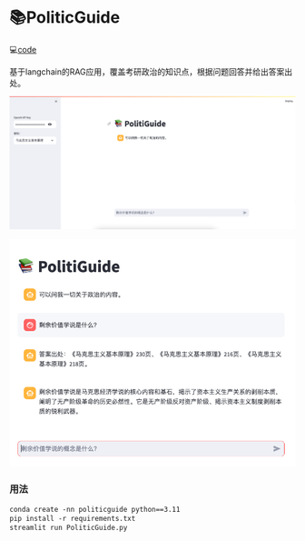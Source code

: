# 📚PoliticGuide

💻[code](https://github.com/ustbChengzhao/Langchain_Tutorial/blob/main/chat_demo/PolitiGuide.py)

基于langchain的RAG应用，覆盖考研政治的知识点，根据问题回答并给出答案出处。

![1](./pic/1.png)

![2](./pic/2.png)

### 用法

```shell
conda create -nn politicguide python==3.11
pip install -r requirements.txt
streamlit run PoliticGuide.py
```

